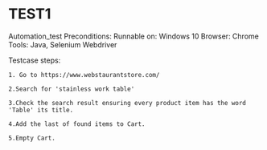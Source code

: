 # TEST1
Automation_test
Preconditions: Runnable on: Windows 10 Browser: Chrome Tools: Java, Selenium Webdriver

Testcase steps:

	1. Go to https://www.webstaurantstore.com/

	2.Search for 'stainless work table'

	3.Check the search result ensuring every product item has the word 'Table' its title.
	
	4.Add the last of found items to Cart.

	5.Empty Cart.
